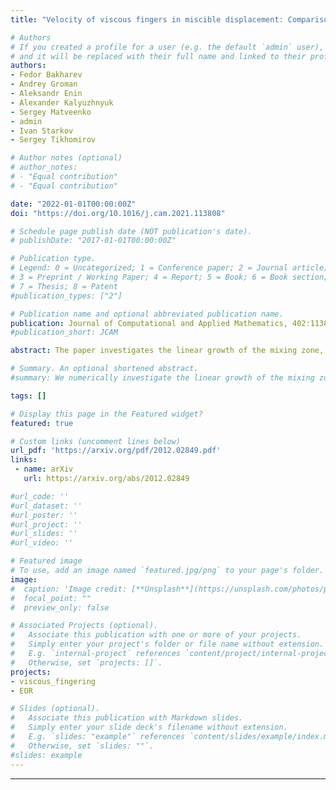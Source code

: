 ```yaml
---
title: "Velocity of viscous fingers in miscible displacement: Comparison with analytical models"

# Authors
# If you created a profile for a user (e.g. the default `admin` user), write the username (folder name) here 
# and it will be replaced with their full name and linked to their profile.
authors:
- Fedor Bakharev 
- Andrey Groman 
- Aleksandr Enin 
- Alexander Kalyuzhnyuk 
- Sergey Matveenko 
- admin
- Ivan Starkov 
- Sergey Tikhomirov 

# Author notes (optional)
# author_notes:
# - "Equal contribution"
# - "Equal contribution"

date: "2022-01-01T00:00:00Z"
doi: "https://doi.org/10.1016/j.cam.2021.113808"

# Schedule page publish date (NOT publication's date).
# publishDate: "2017-01-01T00:00:00Z"

# Publication type.
# Legend: 0 = Uncategorized; 1 = Conference paper; 2 = Journal article;
# 3 = Preprint / Working Paper; 4 = Report; 5 = Book; 6 = Book section;
# 7 = Thesis; 8 = Patent
#publication_types: ["2"]

# Publication name and optional abbreviated publication name.
publication: Journal of Computational and Applied Mathematics, 402:113808
#publication_short: JCAM

abstract: The paper investigates the linear growth of the mixing zone, in a pessimistic scenario, during polymer slug injection into a water reservoir. The velocities of the slug front and of the boundaries of the mixing zone are numerically and analytically studied as key parameters characterizing the miscible displacement. Using two different numerical methods (finite volumes and finite elements), the impact of the slug size, reservoir dimensions, Peclet number, and viscosity curve shape on the corresponding velocities are examined. Notwithstanding the realization of the solution by two computational schemes, the simulation results coincide with a sufficient accuracy. The numerically obtained velocities are compared with theoretical estimates within the transverse flow equilibrium approximation and Koval model. Based on the comparison pattern, recommendations are presented on the use of specific analytical methods for estimating the growth rate of the mixing zone depending on the characteristics of the polymer.

# Summary. An optional shortened abstract.
#summary: We numerically investigate the linear growth of the mixing zone during polymer slug injection into a water reservoir (miscible displacement).

tags: []

# Display this page in the Featured widget?
featured: true

# Custom links (uncomment lines below)
url_pdf: 'https://arxiv.org/pdf/2012.02849.pdf'
links:
 - name: arXiv
   url: https://arxiv.org/abs/2012.02849

#url_code: ''
#url_dataset: ''
#url_poster: ''
#url_project: ''
#url_slides: ''
#url_video: ''

# Featured image
# To use, add an image named `featured.jpg/png` to your page's folder. 
image:
#  caption: 'Image credit: [**Unsplash**](https://unsplash.com/photos/pLCdAaMFLTE)'
#  focal_point: ""
#  preview_only: false

# Associated Projects (optional).
#   Associate this publication with one or more of your projects.
#   Simply enter your project's folder or file name without extension.
#   E.g. `internal-project` references `content/project/internal-project/index.md`.
#   Otherwise, set `projects: []`.
projects:
- viscous_fingering
- EOR

# Slides (optional).
#   Associate this publication with Markdown slides.
#   Simply enter your slide deck's filename without extension.
#   E.g. `slides: "example"` references `content/slides/example/index.md`.
#   Otherwise, set `slides: ""`.
#slides: example
---
```

---

